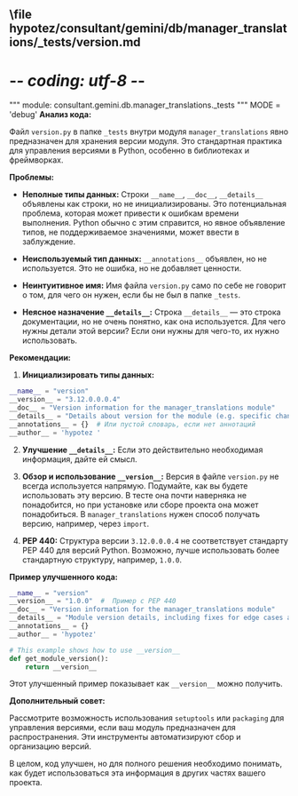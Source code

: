 ## \file hypotez/consultant/gemini/db/manager_translations/_tests/version.md
# -*- coding: utf-8 -*-

""" module: consultant.gemini.db.manager_translations._tests """
MODE = 'debug'
**Анализ кода:**

Файл `version.py` в папке `_tests` внутри модуля `manager_translations` явно предназначен для хранения версии модуля.  Это стандартная практика для управления версиями в Python, особенно в библиотеках и фреймворках.

**Проблемы:**

* **Неполные типы данных:** Строки `__name__`, `__doc__`, `__details__` объявлены как строки, но не инициализированы. Это потенциальная проблема, которая может привести к ошибкам времени выполнения.  Python обычно с этим справится, но явное объявление типов, не поддерживаемое значениями, может ввести в заблуждение.

* **Неиспользуемый тип данных:** `__annotations__` объявлен, но не используется.  Это не ошибка, но не добавляет ценности.

* **Неинтуитивное имя:** Имя файла `version.py` само по себе не говорит о том, для чего он нужен, если бы не был в папке `_tests`.

* **Неясное назначение `__details__`:**  Строка `__details__` — это строка документации, но не очень понятно, как она используется. Для чего нужны детали этой версии?  Если они нужны для чего-то, их нужно использовать.


**Рекомендации:**

1. **Инициализировать типы данных:**

```python
__name__ = "version"
__version__ = "3.12.0.0.0.4"
__doc__ = "Version information for the manager_translations module"
__details__ = "Details about version for the module (e.g. specific changes)"
__annotations__ = {}  # Или пустой словарь, если нет аннотаций
__author__ = 'hypotez '
```

2. **Улучшение `__details__`:** Если это действительно необходимая информация, дайте ей смысл.


3. **Обзор и использование `__version__`:**  Версия в файле `version.py` не всегда используется напрямую. Подумайте, как вы будете использовать эту версию.  В тесте она почти наверняка не понадобится, но при установке или сборе проекта она может понадобиться.  В `manager_translations` нужен способ получать версию, например, через `import`.

4. **PEP 440:**  Структура версии `3.12.0.0.0.4` не соответствует стандарту PEP 440 для версий Python.  Возможно, лучше использовать более стандартную структуру, например, `1.0.0`.


**Пример улучшенного кода:**


```python
__name__ = "version"
__version__ = "1.0.0"  #  Пример с PEP 440
__doc__ = "Version information for the manager_translations module"
__details__ = "Module version details, including fixes for edge cases and bug fixes."
__annotations__ = {}
__author__ = 'hypotez'

# This example shows how to use __version__
def get_module_version():
    return __version__
```

Этот улучшенный пример показывает как `__version__` можно получить.


**Дополнительный совет:**

Рассмотрите возможность использования `setuptools` или `packaging` для управления версиями, если ваш модуль предназначен для распространения.  Эти инструменты автоматизируют сбор и организацию версий.

В целом, код улучшен, но для полного решения необходимо понимать, как будет использоваться эта информация в других частях вашего проекта.
